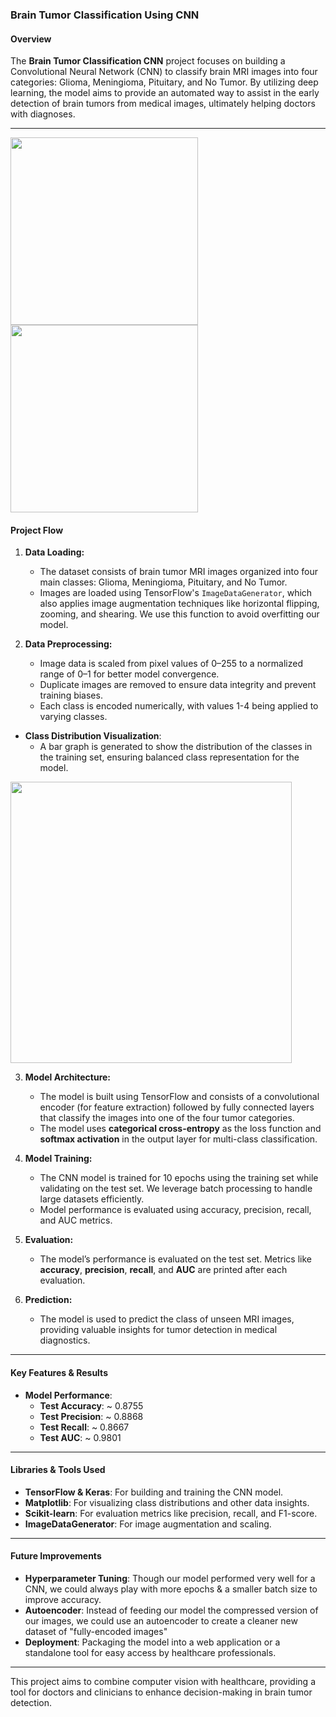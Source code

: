 ### Brain Tumor Classification Using CNN

#### Overview
The **Brain Tumor Classification CNN** project focuses on building a Convolutional Neural Network (CNN) to classify brain MRI images into four categories: Glioma, Meningioma, Pituitary, and No Tumor. By utilizing deep learning, the model aims to provide an automated way to assist in the early detection of brain tumors from medical images, ultimately helping doctors with diagnoses.

---

<img src="https://github.com/user-attachments/assets/68dfe9eb-19f1-4f64-993b-146664eb9547" width="300" />

<img src="https://github.com/user-attachments/assets/db4616a5-8ffc-4107-8376-b2a8fbfcf924" width="300" />




#### Project Flow

1. **Data Loading:**
   - The dataset consists of brain tumor MRI images organized into four main classes: Glioma, Meningioma, Pituitary, and No Tumor.
   - Images are loaded using TensorFlow's `ImageDataGenerator`, which also applies image augmentation techniques like horizontal flipping, zooming, and shearing. We use this function to avoid overfitting our model.

2. **Data Preprocessing:**
   - Image data is scaled from pixel values of 0–255 to a normalized range of 0–1 for better model convergence.
   - Duplicate images are removed to ensure data integrity and prevent training biases.
   - Each class is encoded numerically, with values 1-4 being applied to varying classes.
     
- **Class Distribution Visualization**:
   - A bar graph is generated to show the distribution of the classes in the training set, ensuring balanced class representation for the model.

<img src="https://github.com/user-attachments/assets/430c054f-c782-400b-aa1d-c2fefc4884f7" width="450" />

3. **Model Architecture:**
   - The model is built using TensorFlow and consists of a convolutional encoder (for feature extraction) followed by fully connected layers that classify the images into one of the four tumor categories.
   - The model uses **categorical cross-entropy** as the loss function and **softmax activation** in the output layer for multi-class classification.

4. **Model Training:**
   - The CNN model is trained for 10 epochs using the training set while validating on the test set. We leverage batch processing to handle large datasets efficiently.
   - Model performance is evaluated using accuracy, precision, recall, and AUC metrics.

5. **Evaluation:**
   - The model’s performance is evaluated on the test set. Metrics like **accuracy**, **precision**, **recall**, and **AUC** are printed after each evaluation.

6. **Prediction:**
   - The model is used to predict the class of unseen MRI images, providing valuable insights for tumor detection in medical diagnostics.

---

#### Key Features & Results
- **Model Performance**:
   - **Test Accuracy**: ~ 0.8755
   - **Test Precision**: ~ 0.8868
   - **Test Recall**: ~ 0.8667
   - **Test AUC**: ~ 0.9801



---

#### Libraries & Tools Used

- **TensorFlow & Keras**: For building and training the CNN model.
- **Matplotlib**: For visualizing class distributions and other data insights.
- **Scikit-learn**: For evaluation metrics like precision, recall, and F1-score.
- **ImageDataGenerator**: For image augmentation and scaling.

---

#### Future Improvements

- **Hyperparameter Tuning**: Though our model performed very well for a CNN, we could always play with more epochs & a smaller batch size to improve accuracy.
- **Autoencoder**: Instead of feeding our model the compressed version of our images, we could use an autoencoder to create a cleaner new dataset of "fully-encoded images"
- **Deployment**: Packaging the model into a web application or a standalone tool for easy access by healthcare professionals.

---

This project aims to combine computer vision with healthcare, providing a tool for doctors and clinicians to enhance decision-making in brain tumor detection.
